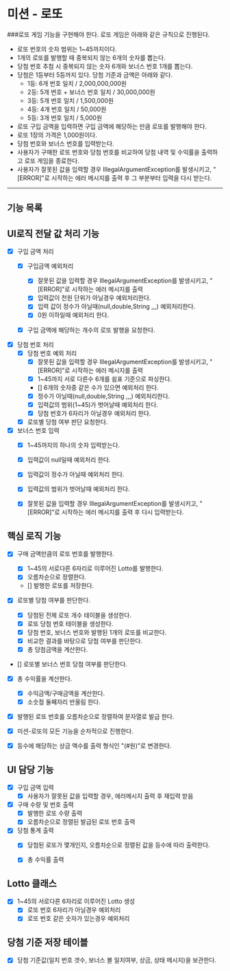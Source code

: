 미션 - 로또
==========

###로또 게임 기능을 구현해야 한다. 로또 게임은 아래와 같은 규칙으로 진행된다.

* 로또 번호의 숫자 범위는 1~45까지이다.
* 1개의 로또를 발행할 때 중복되지 않는 6개의 숫자를 뽑는다.
* 당첨 번호 추첨 시 중복되지 않는 숫자 6개와 보너스 번호 1개를 뽑는다.
* 당첨은 1등부터 5등까지 있다. 당첨 기준과 금액은 아래와 같다.
    - 1등: 6개 번호 일치 / 2,000,000,000원
    - 2등: 5개 번호 + 보너스 번호 일치 / 30,000,000원
    - 3등: 5개 번호 일치 / 1,500,000원
    - 4등: 4개 번호 일치 / 50,000원
    - 5등: 3개 번호 일치 / 5,000원
* 로또 구입 금액을 입력하면 구입 금액에 해당하는 만큼 로또를 발행해야 한다.
* 로또 1장의 가격은 1,000원이다.
* 당첨 번호와 보너스 번호를 입력받는다.
* 사용자가 구매한 로또 번호와 당첨 번호를 비교하여 당첨 내역 및 수익률을 출력하고 로또 게임을 종료한다.
* 사용자가 잘못된 값을 입력할 경우 IllegalArgumentException를 발생시키고, "[ERROR]"로 시작하는 에러 메시지를 출력 후 그 부분부터 입력을 다시 받는다.
    
***

기능 목록
---------

## UI로직 전달 값 처리 기능

* [x] 구입 금액 처리
  * [x] 구입금액 예외처리
    - [x] 잘못된 값을 입력할 경우 IllegalArgumentException를 발생시키고, "[ERROR]"로 시작하는 에러 메시지를 출력
    - [x] 입력값이 천원 단위가 아닐경우 예외처리한다.   
    - [x] 입력 값이 정수가 아닐때(null,double,String ,,,) 예외처리한다.   
    - [x] 0원 이하일때 예외처리 한다.
  * [x] 구입 금액에 해당하는 개수의 로또 발행을 요청한다.

  
* [x]  당첨 번호 처리
    - [x] 당첨 번호 예외 처리
        - [x] 잘못된 값을 입력할 경우 IllegalArgumentException를 발생시키고, "[ERROR]"로 시작하는 에러 메시지를 출력
        - [x] 1~45까지 서로 다른수 6개를 쉼표 기준으로 파싱한다.
        - [] 6개의 숫자중 같은 수가 있으면 예외처리 한다.
        - [x] 정수가 아닐때(null,double,String ,,,) 예외처리한다.
        - [x] 입력값의 범위(1~45)가 벗어날때 예외처리 한다.
        - [x] 당첨 번호가 6자리가 아닐경우 예외처리 한다.
    - [x] 로또별 당첨 여부 판단 요청한다.
    
* [x] 보너스 번호 입력      
  - [x] 1~45까지의 하나의 숫자 입력받는다.    
  - [x] 입력값이 null일때 예외처리 한다.   
  - [x] 입력값이 정수가 아닐때 예외처리 한다.   
  - [x] 입력값의 범위가 벗어날때 예외처리 한다.   
  - [x] 잘못된 값을 입력할 경우 IllegalArgumentException를 발생시키고, "[ERROR]"로 시작하는 에러 메시지를 출력 후 다시 입력받는다.


## 핵심 로직 기능

* [x] 구매 금액만큼의 로또 번호를 발행한다.
    - [x] 1~45의 서로다른 6자리로 이루어진 Lotto를 발행한다.
    - [x] 오름차순으로 정렬한다.
    - [] 발행한 로또를 저장한다.

* [x] 로또별 당첨 여부를 판단한다.
    - [x] 당첨된 전체 로또 개수 테이블을 생성한다.
    - [x] 로또 당첨 번호 테이블을 생성한다.
    - [x] 당첨 번호, 보너스 번호와 발행된 1개의 로또를 비교한다.
    - [x] 비교한 결과를 바탕으로 당첨 여부를 판단한다.
    - [x] 총 당첨금액을 계산한다.

* [] 로또별 보너스 번호 당첨 여부를 판단한다.


* [x] 총 수익률을 계산한다. 
    - [x] 수익금액/구매금액을 계산한다.
    - [x] 소숫점 둘째자리 반올림 한다.

* [x] 발행된 로또 번호를 오름차순으로 정렬하여 문자열로 발급 한다.

* [x] 미션-로또의 모든 기능을 순차적으로 진행한다.

* [x] 등수에 해당하는 상금 액수를 출력 형식인 "(#원)"로 변경한다.

## UI 담당 기능

* [x] 구입 금액 입력
  - [x] 사용자가 잘못된 값을 입력할 경우, 에러메시지 출력 후 재입력 받음

* [x] 구매 수량 및 번호 출력 
  -[x] 발행한 로또 수량 출력 
  -[x] 오름차순으로 정렬된 발급된 로또 번호 출력

* [x] 당첨 통계 출력 
  * [x] 당첨된 로또가 몇개인지, 오름차순으로 정렬된 값을 등수에 따라 출력한다.
  * [x] 총 수익률 출력  


## Lotto 클래스

* [x] 1~45의 서로다른 6자리로 이루어진 Lotto 생성
    -[x] 로또 번호 6자리가 아닐경우 예외처리
    -[x] 로또 번호 같은 숫자가 있는경우 예외처리

## 당첨 기준 저장 테이블 

* [x] 당첨 기준값(일치 번호 갯수, 보너스 볼 일치여부, 상금, 상태 메시지)을 보관한다.
